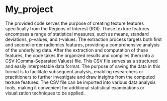 # My_project

The provided code serves the purpose of creating texture features specifically from the Regions of Interest (ROI). These texture features encompass a range of statistical measures, such as means, standard deviations, p-values, and t-values. The extraction process targets both first and second-order radiomics features, providing a comprehensive analysis of the underlying data. After the extraction and computation of these features, the code takes the organized results and compiles them into a CSV (Comma-Separated Values) file. This CSV file serves as a structured and easily interpretable data format. The purpose of saving the data in this format is to facilitate subsequent analysis, enabling researchers or practitioners to further investigate and draw insights from the computed texture features. The CSV file can be imported into various data analysis tools, making it convenient for additional statistical examinations or visualization techniques to be applied.
